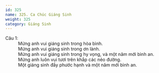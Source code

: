 ```yaml
---
id: 325
name: 325. Ca Chúc Giáng Sinh
weight: 325
category: Giáng Sinh
---
```

<dl><dt>Câu 1:</dt><dd data-verse="1">Mừng anh vui giáng sinh trong hòa bình. <br/>Mừng anh vui giáng sinh trong ơn lành. <br/>Mừng anh vui giáng sinh trong hy vọng, và một năm mới bình an. <br/>Mừng anh luôn vui tươi trên khắp các nẻo đường. <br/>Một giáng sinh đầy phước hạnh và một năm mới bình an. </dd></dl>
